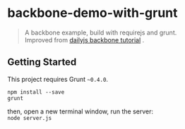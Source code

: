 backbone-demo-with-grunt
========================

> A backbone example, build with requirejs and grunt.  
Improved from [dailyjs backbone tutorial](http://dailyjs.com/2012/11/29/backbone-tutorial-1/) .  

## Getting Started
This project requires Grunt `~0.4.0`.  

````
npm install --save
grunt
````
then, open a new terminal window, run the server:  
`node server.js`  
